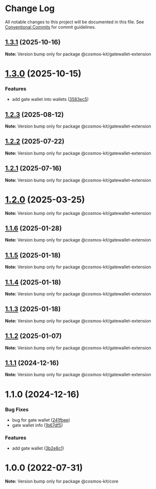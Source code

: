 # Change Log

All notable changes to this project will be documented in this file.
See [Conventional Commits](https://conventionalcommits.org) for commit guidelines.

## [1.3.1](https://github.com/hyperweb-io/cosmos-kit/compare/@cosmos-kit/gatewallet-extension@1.3.0...@cosmos-kit/gatewallet-extension@1.3.1) (2025-10-16)

**Note:** Version bump only for package @cosmos-kit/gatewallet-extension





# [1.3.0](https://github.com/hyperweb-io/cosmos-kit/compare/@cosmos-kit/gatewallet-extension@1.2.3...@cosmos-kit/gatewallet-extension@1.3.0) (2025-10-15)


### Features

* add gate wallet into wallets ([3583ec5](https://github.com/hyperweb-io/cosmos-kit/commit/3583ec50564c2658339fb933b3d4945a54f4e0bd))





## [1.2.3](https://github.com/hyperweb-io/cosmos-kit/compare/@cosmos-kit/gatewallet-extension@1.2.2...@cosmos-kit/gatewallet-extension@1.2.3) (2025-08-12)

**Note:** Version bump only for package @cosmos-kit/gatewallet-extension





## [1.2.2](https://github.com/hyperweb-io/cosmos-kit/compare/@cosmos-kit/gatewallet-extension@1.2.1...@cosmos-kit/gatewallet-extension@1.2.2) (2025-07-22)

**Note:** Version bump only for package @cosmos-kit/gatewallet-extension





## [1.2.1](https://github.com/hyperweb-io/cosmos-kit/compare/@cosmos-kit/gatewallet-extension@1.2.0...@cosmos-kit/gatewallet-extension@1.2.1) (2025-07-16)

**Note:** Version bump only for package @cosmos-kit/gatewallet-extension





# [1.2.0](https://github.com/hyperweb-io/cosmos-kit/compare/@cosmos-kit/gatewallet-extension@1.1.6...@cosmos-kit/gatewallet-extension@1.2.0) (2025-03-25)

**Note:** Version bump only for package @cosmos-kit/gatewallet-extension

## [1.1.6](https://github.com/hyperweb-io/cosmos-kit/compare/@cosmos-kit/gatewallet-extension@1.1.5...@cosmos-kit/gatewallet-extension@1.1.6) (2025-01-28)

**Note:** Version bump only for package @cosmos-kit/gatewallet-extension

## [1.1.5](https://github.com/hyperweb-io/cosmos-kit/compare/@cosmos-kit/gatewallet-extension@1.1.4...@cosmos-kit/gatewallet-extension@1.1.5) (2025-01-18)

**Note:** Version bump only for package @cosmos-kit/gatewallet-extension

## [1.1.4](https://github.com/hyperweb-io/cosmos-kit/compare/@cosmos-kit/gatewallet-extension@1.1.3...@cosmos-kit/gatewallet-extension@1.1.4) (2025-01-18)

**Note:** Version bump only for package @cosmos-kit/gatewallet-extension

## [1.1.3](https://github.com/hyperweb-io/cosmos-kit/compare/@cosmos-kit/gatewallet-extension@1.1.2...@cosmos-kit/gatewallet-extension@1.1.3) (2025-01-18)

**Note:** Version bump only for package @cosmos-kit/gatewallet-extension

## [1.1.2](https://github.com/hyperweb-io/cosmos-kit/compare/@cosmos-kit/gatewallet-extension@1.1.1...@cosmos-kit/gatewallet-extension@1.1.2) (2025-01-07)

**Note:** Version bump only for package @cosmos-kit/gatewallet-extension

## [1.1.1](https://github.com/hyperweb-io/cosmos-kit/compare/@cosmos-kit/gatewallet-extension@1.1.0...@cosmos-kit/gatewallet-extension@1.1.1) (2024-12-16)

**Note:** Version bump only for package @cosmos-kit/gatewallet-extension

# 1.1.0 (2024-12-16)

### Bug Fixes

- bug for gate wallet ([241fbee](https://github.com/hyperweb-io/cosmos-kit/commit/241fbee0c560040765bb06b20ea96c7ebc721186))
- gate wallet info ([1b67df5](https://github.com/hyperweb-io/cosmos-kit/commit/1b67df5f50f26107688d5cc0b2f9262ea0f1897f))

### Features

- add gate wallet ([3b2e8c1](https://github.com/hyperweb-io/cosmos-kit/commit/3b2e8c16872ee7443cdaf69a724f710f6e055a32))

# 1.0.0 (2022-07-31)

**Note:** Version bump only for package @cosmos-kit/core
